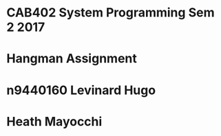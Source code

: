 # CAB402 System Programming Sem 2 2017
# Hangman Assignment
# n9440160 Levinard Hugo
# Heath Mayocchi
